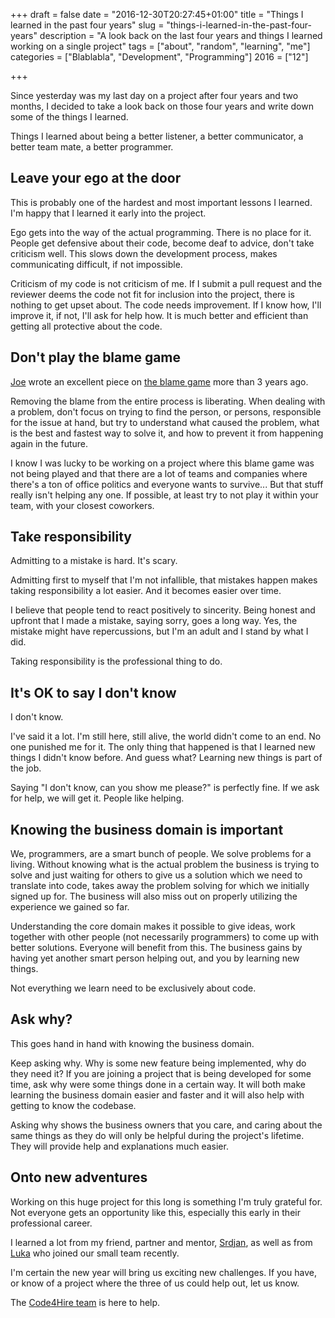 +++
draft = false
date = "2016-12-30T20:27:45+01:00"
title = "Things I learned in the past four years"
slug = "things-i-learned-in-the-past-four-years"
description = "A look back on the last four years and things I learned working on a single project"
tags = ["about", "random", "learning", "me"]
categories = ["Blablabla", "Development", "Programming"]
2016 = ["12"]

+++

Since yesterday was my last day on a project after four years and two months, I decided to take a look back on those four years and write down some of the things I learned.

Things I learned about being a better listener, a better communicator, a better team mate, a better programmer.

## Leave your ego at the door

This is probably one of the hardest and most important lessons I learned. I'm happy that I learned it early into the project.

Ego gets into the way of the actual programming. There is no place for it. People get defensive about their code, become deaf to advice, don't take criticism well. This slows down the
development process, makes communicating difficult, if not impossible.

Criticism of my code is not criticism of me. If I submit a pull request and the reviewer deems the code not fit for inclusion into the project, there is nothing to get upset about. The
code needs improvement. If I know how, I'll improve it, if not, I'll ask for help how. It is much better and efficient than getting all protective about the code.

## Don't play the blame game

[Joe](https://twitter.com/juokaz) wrote an excellent piece on [the blame game](https://juokaz.com/blog/the-blame-game) more than 3 years ago.

Removing the blame from the entire process is liberating. When dealing with a problem, don't focus on trying to find the person, or persons, responsible for the issue at hand, but try
to understand what caused the problem, what is the best and fastest way to solve it, and how to prevent it from happening again in the future.

I know I was lucky to be working on a project where this blame game was not being played and that there are a lot of teams and companies where there's a ton of office politics and
everyone wants to survive... But that stuff really isn't helping any one. If possible, at least try to not play it within your team, with your closest coworkers.

## Take responsibility

Admitting to a mistake is hard. It's scary.

Admitting first to myself that I'm not infallible, that mistakes happen makes taking responsibility a lot easier. And it becomes easier over time.

I believe that people tend to react positively to sincerity. Being honest and upfront that I made a mistake, saying sorry, goes a long way. Yes, the mistake might have repercussions,
but I'm an adult and I stand by what I did.

Taking responsibility is the professional thing to do.

## It's OK to say I don't know

I don't know.

I've said it a lot. I'm still here, still alive, the world didn't come to an end. No one punished me for it. The only thing that happened is that I learned new things I didn't know
before. And guess what? Learning new things is part of the job.

Saying "I don't know, can you show me please?" is perfectly fine. If we ask for help, we will get it. People like helping.

## Knowing the business domain is important

We, programmers, are a smart bunch of people. We solve problems for a living. Without knowing what is the actual problem the business is trying to solve and just waiting for others to
give us a solution which we need to translate into code, takes away the problem solving for which we initially signed up for. The business will also miss out on properly utilizing the
experience we gained so far.

Understanding the core domain makes it possible to give ideas, work together with other people (not necessarily programmers) to come up with better solutions. Everyone will benefit
from this. The business gains by having yet another smart person helping out, and you by learning new things.

Not everything we learn need to be exclusively about code.

## Ask why?

This goes hand in hand with knowing the business domain.

Keep asking why. Why is some new feature being implemented, why do they need it? If you are joining a project that is being developed for some time, ask why were some things done in a
certain way. It will both make learning the business domain easier and faster and it will also help with getting to know the codebase.

Asking why shows the business owners that you care, and caring about the same things as they do will only be helpful during the project's lifetime. They will provide help and
explanations much easier.

## Onto new adventures

Working on this huge project for this long is something I'm truly grateful for. Not everyone gets an opportunity like this, especially this early in their professional career.

I learned a lot from my friend, partner and mentor, [Srdjan](https://twitter.com/vranac), as well as from [Luka](http://luka.muzinic.net/) who joined our small team recently.

I'm certain the new year will bring us exciting new challenges. If you have, or know of a project where the three of us could help out, let us know.

The [Code4Hire team](https://twitter.com/code4hire) is here to help.
